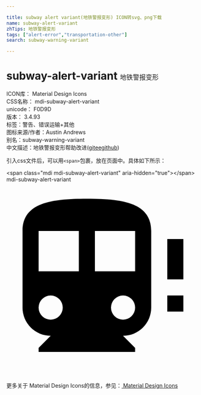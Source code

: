 ```yaml
---

title: subway alert variant(地铁警报变形) ICON转svg、png下载
name: subway-alert-variant
zhTips: 地铁警报变形
tags: ["alert-error","transportation-other"]
search: subway-warning-variant

---
```


# subway-alert-variant  <small style="font-size: 60%;font-weight: 100">地铁警报变形</small>


<div class="detail-page">
<p>
<span>
ICON库：
<span class="badge-secondary badge">Material Design Icons</span> 
</span>
<br/>
<span>
CSS名称：
<span class="badge-secondary badge">mdi-subway-alert-variant</span> 
</span>
<br/>
<span>
unicode：
<span class="badge-secondary badge">F0D9D</span> 
<copy-btn content='F0D9D' btn-title=""></copy-btn>
<copy-btn :content='String.fromCodePoint(parseInt("F0D9D", 16))' btn-title="复制U"></copy-btn>
</span>
<br/>
<span>
版本：
<span class="badge-secondary badge">3.4.93</span> 
</span><br/><span>标签：<span class="badge-light badge"><router-link to="/tags/alert-error.html">警告、错误</router-link></span><span class="badge-light badge"><router-link to="/tags/transportation-other.html">运输+其他</router-link></span></span>
<br/>
<span>图标来源/作者：<span class="badge-light badge">Austin Andrews</span></span> 
<br/>
<span>别名：<span class="badge-light badge">subway-warning-variant</span></span><br/><span class="zh-detail">中文描述：<span class="badge-primary badge">地铁警报变形</span><span class="help-link"><span>帮助改进</span>(<a href="https://gitee.com/liuwave/icon-helper/edit/master/json/material/subway-alert-variant.json" target="_blank" rel="noopener noreferrer">gitee</a><a href="https://github.com/liuwave/icon-helper/edit/master/json/material/subway-alert-variant.json" target="_blank" rel="noopener noreferrer">github</a></span>)</span><br/>
</p>
</div>
<div class="alert alert-dark">
  <i class="mdi mdi-subway-alert-variant mdi-48px"></i>
  <i class="mdi mdi-subway-alert-variant mdi-36px"></i>
  <i class="mdi mdi-subway-alert-variant mdi-24px"></i>
  <i class="mdi mdi-subway-alert-variant mdi-18px"></i>
</div>
<div>
  <p>引入css文件后，可以用<code>&lt;span&gt;</code>包裹，放在页面中。具体如下所示：    
  </p>
  <div class="alert alert-primary" style="font-size: 14px">
    &lt;span class="mdi mdi-subway-alert-variant" aria-hidden="true"&gt;&lt;/span&gt;
    <copy-btn content='<span class="mdi mdi-subway-alert-variant" aria-hidden="true"></span>'></copy-btn>
  </div>
  <div class="alert alert-secondary">
    <i class="mdi mdi-subway-alert-variant"
    style="font-size: 24px"
    aria-hidden="true"></i> mdi-subway-alert-variant
    <copy-btn content="mdi-subway-alert-variant" btn-title="复制图标名称"></copy-btn>
  </div>
</div>
<div id="svg" class="svg-wrap">
<svg xmlns="http://www.w3.org/2000/svg" viewBox="0 0 24 24"><path d="M16,11V6H11V11H16M14.5,17A1.5,1.5 0 0,0 16,15.5A1.5,1.5 0 0,0 14.5,14A1.5,1.5 0 0,0 13,15.5A1.5,1.5 0 0,0 14.5,17M9,11V6H4V11H9M5.5,17A1.5,1.5 0 0,0 7,15.5A1.5,1.5 0 0,0 5.5,14A1.5,1.5 0 0,0 4,15.5A1.5,1.5 0 0,0 5.5,17M10,2C14.42,2 18,2.5 18,6V15.5A3.5,3.5 0 0,1 14.5,19L16,20.5V21H4V20.5L5.5,19A3.5,3.5 0 0,1 2,15.5V6C2,2.5 5.58,2 10,2M20,12V7H22V12H20M20,16V14H22V16H20Z" /></svg>
</div>
<detail full-name='mdi-subway-alert-variant'></detail>
    
<div><p>更多关于 Material Design Icons的信息，参见：<a target="_blank" href="https://iconhelper.cn/material.html"> Material Design Icons</a>
</p></div>
